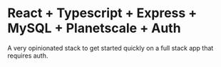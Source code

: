# React + Typescript + Express + MySQL + Planetscale + Auth

A very opinionated stack to get started quickly on a full stack app that requires auth.

